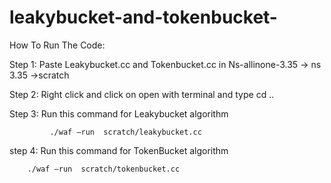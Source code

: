 # leakybucket-and-tokenbucket-

How To Run The Code:


Step 1:  Paste Leakybucket.cc and Tokenbucket.cc in Ns-allinone-3.35 -> ns 3.35 ->scratch 

Step 2:    Right click and click on open with terminal and type cd ..

Step 3:  Run this command for Leakybucket algorithm 

        	 ./waf –run  scratch/leakybucket.cc

step 4: Run this command for TokenBucket algorithm

		./waf –run  scratch/tokenbucket.cc
